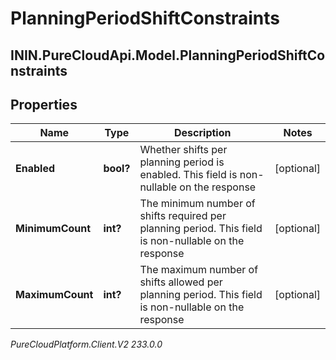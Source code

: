 # PlanningPeriodShiftConstraints

## ININ.PureCloudApi.Model.PlanningPeriodShiftConstraints

## Properties

|Name | Type | Description | Notes|
|------------ | ------------- | ------------- | -------------|
| **Enabled** | **bool?** | Whether shifts per planning period is enabled. This field is non-nullable on the response | [optional] |
| **MinimumCount** | **int?** | The minimum number of shifts required per planning period. This field is non-nullable on the response | [optional] |
| **MaximumCount** | **int?** | The maximum number of shifts allowed per planning period. This field is non-nullable on the response | [optional] |



_PureCloudPlatform.Client.V2 233.0.0_
